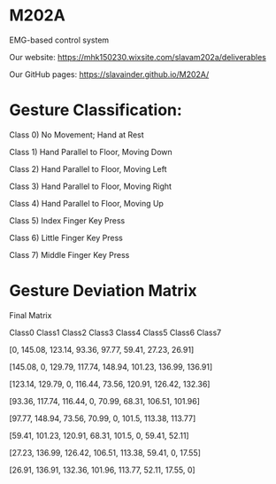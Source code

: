 # M202A
EMG-based control system

Our website: https://mhk150230.wixsite.com/slavam202a/deliverables

Our GitHub pages: https://slavainder.github.io/M202A/


# Gesture Classification:

Class 0) No Movement; Hand at Rest

Class 1) Hand Parallel to Floor, Moving Down

Class 2) Hand Parallel to Floor, Moving Left

Class 3) Hand Parallel to Floor, Moving Right

Class 4) Hand Parallel to Floor, Moving Up 

Class 5) Index Finger Key Press

Class 6) Little Finger Key Press

Class 7) Middle Finger Key Press

# Gesture Deviation Matrix

Final Matrix

Class0      Class1      Class2      Class3      Class4     Class5      Class6      Class7

[0,         145.08,     123.14,     93.36,       97.77,     59.41,      27.23,      26.91]

[145.08,         0,     129.79,    117.74,      148.94,    101.23,     136.99,     136.91]

[123.14,    129.79,          0,    116.44,       73.56,    120.91,     126.42,     132.36]

[93.36,     117.74,     116.44,         0,       70.99,     68.31,     106.51,     101.96]

[97.77,     148.94,     73.56,      70.99,           0,     101.5,     113.38,     113.77]

[59.41,     101.23,     120.91,     68.31,       101.5,         0,      59.41,      52.11]

[27.23,     136.99,     126.42,     106.51,     113.38,     59.41,          0,      17.55]

[26.91,     136.91,     132.36,     101.96,     113.77,     52.11,      17.55,          0]
